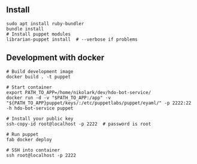 ## Install
    sudo apt install ruby-bundler
    bundle install
    # Install puppet modules
    librarian-puppet install  # --verbose if problems

## Development with docker
    # Build development image
    docker build . -t puppet

    # Start container
    export PATH_TO_APP=/home/nikolark/dev/hdo-bot-service/
    docker run -d -v "$PATH_TO_APP:/app" -v "${PATH_TO_APP}puppet/keys/:/etc/puppetlabs/puppet/eyaml/" -p 2222:22 -h hdo-bot-service puppet

    # Install your public key
    ssh-copy-id root@localhost -p 2222  # password is root

    # Run puppet
    fab docker deploy

    # SSH into container
    ssh root@localhost -p 2222

